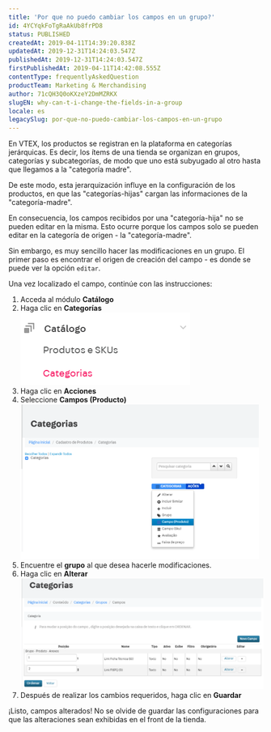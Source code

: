 ```yaml
---
title: 'Por que no puedo cambiar los campos en un grupo?'
id: 4YCYqkFoTgRaAkUb8frPD8
status: PUBLISHED
createdAt: 2019-04-11T14:39:20.838Z
updatedAt: 2019-12-31T14:24:03.547Z
publishedAt: 2019-12-31T14:24:03.547Z
firstPublishedAt: 2019-04-11T14:42:08.555Z
contentType: frequentlyAskedQuestion
productTeam: Marketing & Merchandising
author: 71cQH3Q0oKXzeY2DmMZRKX
slugEN: why-can-t-i-change-the-fields-in-a-group
locale: es
legacySlug: por-que-no-puedo-cambiar-los-campos-en-un-grupo
---
```


En VTEX, los productos se registran en la plataforma en categorías jerárquicas. Es decir, los ítems de una tienda se organizan en grupos, categorías y subcategorías, de modo que uno está subyugado al otro hasta que llegamos a la "categoría madre".

De este modo, esta jerarquización influye en la configuración de los productos, en que las "categorías-hijas" cargan las informaciones de la "categoría-madre".

En consecuencia, los campos recibidos por una "categoría-hija" no se pueden editar en la misma. Esto ocurre porque los campos solo se pueden editar en la categoría de origen - la "categoría-madre".

Sin embargo, es muy sencillo hacer las modificaciones en un grupo. El primer paso es encontrar el origen de creación del campo - es donde se puede ver la opción `editar`.

Una vez localizado el campo, continúe con las instrucciones:

1. Acceda al módulo __Catálogo__
2. Haga clic en __Categorías__
![campos1](https://raw.githubusercontent.com/vtexdocs/help-center-content/refs/heads/main/docs/es/faq/marketing-&-merchandising/por-que-no-puedo-cambiar-los-campos-en-un-grupo_1.PNG)
3. Haga clic en __Acciones__
4. Seleccione __Campos (Producto)__
![campos2](https://raw.githubusercontent.com/vtexdocs/help-center-content/refs/heads/main/docs/es/faq/marketing-&-merchandising/por-que-no-puedo-cambiar-los-campos-en-un-grupo_2.PNG)
5. Encuentre el __grupo__ al que desea hacerle modificaciones. 
6. Haga clic en __Alterar__
![campos3](https://raw.githubusercontent.com/vtexdocs/help-center-content/refs/heads/main/docs/es/faq/marketing-&-merchandising/por-que-no-puedo-cambiar-los-campos-en-un-grupo_3.PNG)
7. Después de realizar los cambios requeridos, haga clic en __Guardar__

¡Listo, campos alterados! No se olvide de guardar las configuraciones para que las alteraciones sean exhibidas en el front de la tienda.

